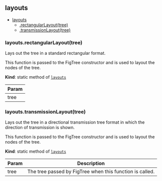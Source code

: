 <a name="module_layouts"></a>

## layouts

* [layouts](#module_layouts)
    * [.rectangularLayout(tree)](#module_layouts.rectangularLayout)
    * [.transmissionLayout(tree)](#module_layouts.transmissionLayout)

<a name="module_layouts.rectangularLayout"></a>

### layouts.rectangularLayout(tree)
Lays out the tree in a standard rectangular format.

This function is passed to the FigTree constructor and is used to layout the nodes of the tree.

**Kind**: static method of [<code>layouts</code>](#module_layouts)  

| Param |
| --- |
| tree | 

<a name="module_layouts.transmissionLayout"></a>

### layouts.transmissionLayout(tree)
Lays out the tree in a directional transmission tree format in which the direction of transmission
is shown.

This function is passed to the FigTree constructor and is used to layout the nodes of the tree.

**Kind**: static method of [<code>layouts</code>](#module_layouts)  

| Param | Description |
| --- | --- |
| tree | The tree passed by FigTree when this function is called. |


